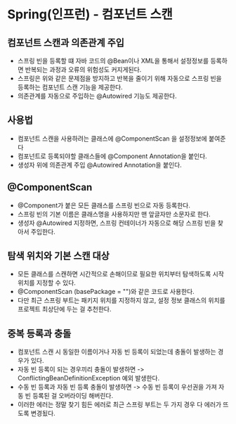 # Spring(인프런) - 컴포넌트 스캔

## 컴포넌트 스캔과 의존관계 주입
- 스프링 빈을 등록할 떄 자바 코드의 @Bean이나 XML을 통해서 설정정보를 등록하면 반복되는 과정과 오류의 위험성도 커지게된다.
- 스프링은 위와 같은 문제점을 방지하고 반복을 줄이기 위해 자동으로 스프링 빈을 등록하는 컴포넌트 스캔 기능을 제공한다.
- 의존관계를 자동으로 주입하는 @Autowired 기능도 제공한다.

## 사용법
- 컴포넌트 스캔을 사용하려는 클래스에 @ComponentScan 을 설정정보에 붙여준다
- 컴포넌트로 등록되야할 클래스들에 @Component Annotation을 붙인다.
- 생성자 위에 의존관계 주입 @Autowired Annotation을 붙인다.

## @ComponentScan
- @Component가 붙은 모든 클래스를 스프링 빈으로 자동 등록한다.
- 스프링 빈의 기본 이름은 클래스명을 사용하지만 맨 앞글자만 소문자로 한다.
- 생성자 @Autowired 지정하면, 스프링 컨테이너가 자동으로 해당 스프링 빈을 찾아서 주입한다.


## 탐색 위치와 기본 스캔 대상
- 모든 클래스를 스캔하면 시간적으로 손해이므로 필요한 위치부터 탐색하도록 시작위치를 지정할 수 있다.
- @ComponentScan (basePackage = "")와 같은 코드로 사용한다.
- 다만 최근 스프링 부트는 패키지 위치를 지정하지 않고, 설정 정보 클래스의 위치를 프로젝트 최상단에 두는 걸 추천한다.

## 중복 등록과 충돌
- 컴포넌트 스캔 시 동일한 이름이거나 자동 빈 등록이 되었는데 충돌이 발생하는 경우가 있다.
- 자동 빈 등록이 되는 경우끼리 충돌이 발생하면 -> ConflictingBeanDefinitionException 예외 발생한다.
- 수동 빈 등록과 자동 빈 등록 충돌이 발생하면 -> 수동 빈 등록이 우선권을 가져 자동 빈 등록된 걸 오버라이딩 해버린다.
- 이러한 에러는 정말 찾기 힘든 에러로 최근 스프링 부트는 두 가지 경우 다 에러가 뜨도록 변경됬다.
